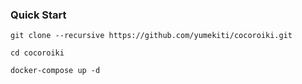 ### Quick Start

```
git clone --recursive https://github.com/yumekiti/cocoroiki.git

cd cocoroiki

docker-compose up -d
```
